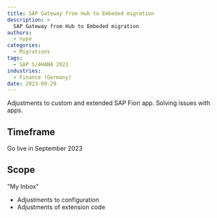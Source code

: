```yaml
---
title: SAP Gateway from Hub to Embeded migration
description: >
  SAP Gateway from Hub to Embeded migration
authors:
  - nype
categories:
  - Migrations
tags:
  - SAP S/4HANA 2021
industries:
  - Finance (Germany)
date: 2023-09-29
---
```

<!-- more -->

Adjustments to custom and extended SAP Fiori app. Solving issues with apps.

## Timeframe

Go live in September 2023

## Scope

"My Inbox"

- Adjustments to configuration
- Adjustments of extension code


